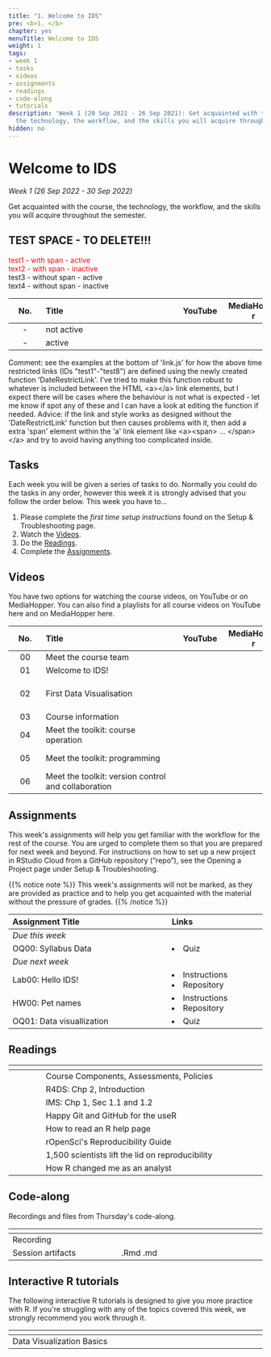 ```yaml
---
title: "1. Welcome to IDS"
pre: <b>1. </b>
chapter: yes
menuTitle: Welcome to IDS
weight: 1
tags:
- week 1
- tasks
- videos
- assignments
- readings
- code-along
- tutorials
description: 'Week 1 (20 Sep 2021 - 26 Sep 2021): Get acquainted with the course,
  the technology, the workflow, and the skills you will acquire throughout the semester.'
hidden: no
---
```


# Welcome to IDS

_Week 1 (26 Sep 2022 - 30 Sep 2022)_

Get acquainted with the course, the technology, the workflow, and the skills you will acquire throughout the semester.

## TEST SPACE - TO DELETE!!!

<span><a id = "test1"><span style = "color: red">test1 - with span - active</span></a></span>
<br>
<span><a id = "test2"><span style = "color: red">text2 - with span - inactive</span></a></span>
<br>
<span><a id = "test3">test3 - without span - active</a></span>
<br>
<span><a id = "test4">text4 - without span - inactive</a></span>
<br>

| <div style="width:50px;text-align:center">No.</div> | <div style="width:250px;text-align:left">Title</div> | <div style="width:80px;text-align:center">YouTube</div> | <div style="width:100px;text-align:center">MediaHopper</div> |  <div style="width:80px;text-align:center">Slides</div> | <div style="width:170px;text-align:center">Additional Links</div> |
|:---:|:---------------------|:-------:|:-----------:|:--------:|:------|
| -  | not active | <a id="test5"><span style="color: red;"><i class="fab fa-youtube fa-lg" /></span></a> | <a id="test6"><span style="color: #0A1E3F;"><i class="fas fa-file-video fa-lg"/></span></a> | - | - |
| -  | active | <a id="test7"><span style="color: red;"><i class="fab fa-youtube fa-lg" /></span></a> | <a id="test8"><span style="color: #0A1E3F;"><i class="fas fa-file-video fa-lg"/></span></a> | - | - |

<p style="text-align: left">
Comment: see the examples at the bottom of 'link.js' for how the above time restricted links (IDs "test1"-"test8") are defined using the newly created function 'DateRestrictLink'. I've tried to make this function robust to whatever is included between the HTML &lt;a&gt;&lt;/a&gt; <!-- <a></a> --> link elements, but I expect there will  be cases where the behaviour is not what is expected - let me know if spot any of these and I can have a look at editing the function if needed. Advice: if the link and style works as designed without the 'DateRestrictLink' function but then causes problems with it, then add a extra 'span' element within the 'a' link element like &lt;a&gt;&lt;span&gt; ... &lt;/span&gt;&lt;/a&gt; <!-- <a><span></span></a> --> and try to avoid having anything too complicated inside.
</p>

## Tasks

<p style="text-align: left">Each week you will be given a series of tasks to do. Normally you could do the tasks in any order, however this week it is strongly advised that you follow the order below. This week you have to...</p>

<ol>
  <li> Please complete the <em>first time setup instructions</em> found on the <a id="troubleshoot">Setup & Troubleshooting</a> page.</li>
  <li>Watch the <a href="#videos">Videos</a>.</li>
  <li>Do the <a href="#readings">Readings</a>.</li>
  <li>Complete the <a href="#assignments">Assignments</a>.</li>
</ol>

## Videos

<p style="text-align: left">You have two options for watching the course videos, on YouTube or on MediaHopper. You can also find a playlists for all course videos on YouTube <a id="playlistyt">here</a> and on MediaHopper <a id="playlistmh">here</a>.</p>

| <div style="width:50px;text-align:center">No.</div> | <div style="width:250px;text-align:left">Title</div> | <div style="width:80px;text-align:center">YouTube</div> | <div style="width:100px;text-align:center">MediaHopper</div> |  <div style="width:80px;text-align:center">Slides</div> | <div style="width:170px;text-align:center">Additional Links</div> |
|:---:|:---------------------|:-------:|:-----------:|:--------:|:------|
| 00  | Meet the course team | <a id="W1L0YT"><span style="color: red;"><i class="fab fa-youtube fa-lg" /></span></a> | <a id="W1L0MH"><span style="color: #0A1E3F;"><i class="fas fa-file-video fa-lg"/></span></a> | - | - |
| 01  | Welcome to IDS!      | <a id="W1L1YT"><span style="color: red;"><i class="fab fa-youtube fa-lg" /></span></a> | <a id="W1L1MH"><span style="color: #0A1E3F;"><i class="fas fa-file-video fa-lg"/></span></a> | <a id="W1L1S"><span style="color: #4b5357;"><i class="fas fa-desktop fa-lg"/></span></a>  | - |
| 02  | First Data Visualisation    | <a id="W1L2YT"><span style="color: red;"><i class="fab fa-youtube fa-lg" /></span></a> | <a id="W1L2MH"><span style="color: #0A1E3F;"><i class="fas fa-file-video fa-lg"/></span></a> | <a id="W1L2S"><span style="color: #4b5357;"><i class="fas fa-desktop fa-lg"/></span></a> | <li><a id="OpeningaProject">Opening a Project</a></li><li><a id="AE1a">AE1a. Repository</a></li><li><a id="AE1b">AE1b. Repository</a></li> |
| 03  | Course information   | <a id="W1L3YT"><span style="color: red;"><i class="fab fa-youtube fa-lg" /></span></a> | <a id="W1L3MH"><span style="color: #0A1E3F;"><i class="fas fa-file-video fa-lg"/></span></a> | <a id="W1L3S"><span style="color: #4b5357;"><i class="fas fa-desktop fa-lg"/></span></a> | - |
| 04  | Meet the toolkit: course operation     | <a id="W1L4YT"><span style="color: red;"><i class="fab fa-youtube fa-lg" /></span></a> | <a id="W1L4MH"><span style="color: #0A1E3F;"><i class="fas fa-file-video fa-lg"/></span></a> | <a id="W1L4S"><span style="color: #4b5357;"><i class="fas fa-desktop fa-lg"/></span></a> | - |
| 05  | Meet the toolkit: programming     | <a id="W1L5YT"><span style="color: red;"><i class="fab fa-youtube fa-lg" /></span></a> | <a id="W1L5MH"><span style="color: #0A1E3F;"><i class="fas fa-file-video fa-lg"/></span></a> | <a id="W1L5S"><span style="color: #4b5357;"><i class="fas fa-desktop fa-lg"/></span></a> | <li><a href="/errata#W105">Errata</a></li> <li><a id="AE2">AE2. Repository</a></li> |
| 06  | Meet the toolkit: version control and collaboration     | <a id="W1L6YT"><span style="color: red;"><i class="fab fa-youtube fa-lg" /></span></a> | <a id="W1L6MH"><span style="color: #0A1E3F;"><i class="fas fa-file-video fa-lg"/></span></a> | <a id="W1L6S"><span style="color: #4b5357;"><i class="fas fa-desktop fa-lg"/></span></a> | <li><a href="/errata#W106">Errata</a></li> |

## Assignments

<p style="text-align: left"> This week's assignments will help you get familiar with the workflow for the rest of the course. You are urged to complete them so that you are prepared for next week and beyond. For instructions on how to set up a new project in RStudio Cloud from a GitHub repository (“repo”), see the <a id="OpeningaProject">Opening a Project</a> page under <a id="troubleshoot">Setup & Troubleshooting.</a></p>

{{% notice note %}}
This week's assignments will not be marked, as they are provided as practice and to help you get acquainted with the material without the pressure of grades.
{{% /notice %}}

| <div style="width:300px;text-align:left">Assignment Title</div> | <div style="width:170px;text-align:left">Links</div> | <div style="width:180px;text-align:left">Due</div> |
|:---|:---|:---|
| *Due this week* | | |
| OQ00: Syllabus Data | <li><a id="OQ0">Quiz</a></li> | Sun, 26 Sep, 23:59 UK |
| *Due next week* | | |
| Lab00: Hello IDS!| <li><a id="LAB0I">Instructions</a></li> <li><a id="LAB0R">Repository</a></li>| Tue, 28 Sep, 16:00 UK |
| HW00: Pet names | <li><a id="HW0I">Instructions</a></li> <li><a id="HW0R">Repository</a></li> | Thur, 30 Sep, 16:00 UK |
| OQ01: Data visuallization | <li><a id="OQ1">Quiz</a></li> | Sun, 03 Oct, 23:59 UK |

## Readings

| <div style="width:50px"></div>  | <div style="width:420px"></div>  |  <div style="width:200px"></div> |
|:---:|:---|:---:|
| <i class="fas fa-laptop"></i> | <a id="components">Course Components</a>, <a id="assessments">Assessments</a>, <a id="policies">Policies</a> | **Required** |
| <i class="fas fa-book"></i> | R4DS: <a id="R4DS2">Chp 2, Introduction</a> | **Required** |
| <i class="fas fa-book"></i> | IMS: <a id="IMS1">Chp 1, Sec 1.1 and 1.2</a> | **Required** |
| <i class="fas fa-book"></i> | <a id="RGit">Happy Git and GitHub for the useR</a> | Optional |
| <i class="fab fa-readme"></i> | <a id="HTRR">How to read an R help page</a> | Optional |
| <i class="fab fa-readme"></i> | <a id="OpenSci">rOpenSci's Reproducibility Guide</a> | Optional |
| <i class="fab fa-readme"></i> | <a id="NatRepro">1,500 scientists lift the lid on reproducibility</a> | Optional |
|  <i class="fas fa-pen-fancy"></i> | <a id="nhsr">How R changed me as an analyst</a> | Optional

## Code-along

<p style="text-align: left"> Recordings and files from Thursday's code-along.</p>

| <div style="width:200px"></div>  | <div style="width:480px"></div>  |
|:---|:---|
| Recording | <a id="CA1YT"><span style="color: red;"><i class="fab fa-youtube fa-lg"> </i></span></a> <a id="CA1MH"><span style="color: #0A1E3F;"><i class="fas fa-file-video fa-lg"></i></span></a>
| Session artifacts | <a id="CARmd">.Rmd</a> <a id="CA1Md">.md</a>|

## Interactive R tutorials

<p style="text-align: left"> The following interactive R tutorials is designed to give you more practice with R. If you're struggling with any of the topics covered this week, we strongly recommend you work through it.</p>

|  <div style="width:480px"></div>  |  <div style="width:200px"></div>  |
|:---|:---|
| <a id="RT1">Data Visualization Basics</a> | Extra practice |
